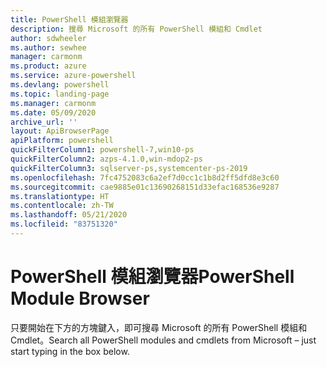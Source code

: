 ```yaml
---
title: PowerShell 模組瀏覽器
description: 搜尋 Microsoft 的所有 PowerShell 模組和 Cmdlet
author: sdwheeler
ms.author: sewhee
manager: carmonm
ms.product: azure
ms.service: azure-powershell
ms.devlang: powershell
ms.topic: landing-page
ms.manager: carmonm
ms.date: 05/09/2020
archive_url: ''
layout: ApiBrowserPage
apiPlatform: powershell
quickFilterColumn1: powershell-7,win10-ps
quickFilterColumn2: azps-4.1.0,win-mdop2-ps
quickFilterColumn3: sqlserver-ps,systemcenter-ps-2019
ms.openlocfilehash: 7fc4752083c6a2ef7d0cc1c1b8d2ff5dfd8e3c60
ms.sourcegitcommit: cae9885e01c13690268151d33efac168536e9287
ms.translationtype: HT
ms.contentlocale: zh-TW
ms.lasthandoff: 05/21/2020
ms.locfileid: "83751320"
---
```

# <a name="powershell-module-browser"></a><span data-ttu-id="a09d7-103">PowerShell 模組瀏覽器</span><span class="sxs-lookup"><span data-stu-id="a09d7-103">PowerShell Module Browser</span></span>

<span data-ttu-id="a09d7-104">只要開始在下方的方塊鍵入，即可搜尋 Microsoft 的所有 PowerShell 模組和 Cmdlet。</span><span class="sxs-lookup"><span data-stu-id="a09d7-104">Search all PowerShell modules and cmdlets from Microsoft – just start typing in the box below.</span></span>
